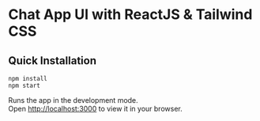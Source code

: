# Chat App UI with ReactJS & Tailwind CSS  

## Quick Installation

`npm install`\
`npm start`

Runs the app in the development mode.\
Open [http://localhost:3000](http://localhost:3000) to view it in your browser.

